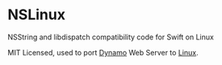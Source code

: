 # NSLinux
NSString and libdispatch compatibility code for Swift on Linux

MIT Licensed, used to port [Dynamo](https://github.com/johnno1962/Dynamo) Web Server to [Linux](https://github.com/johnno1962/DynamoLinux).
